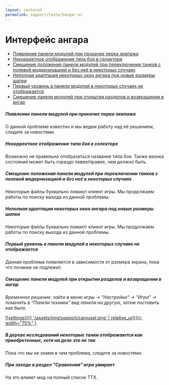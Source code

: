 ```yaml
---
layout: centered
permalink: support/lesta/hangar-ui
---
```


# Интерфейс ангара

- [Появление панели модулей при прокачке перка экипажа](#появление-панели-модулей-при-прокачке-перка-экипажа)
- [Некорректное отображение типа боя в селекторе](#некорректное-отображение-типа-боя-в-селекторе)
- [Смещение положения панели модулей при переключении танков с полевой модернизацией и без неё в некоторых случаях](#смещение-панели-модулей-при-открытии-разделов-и-возвращении-в-ангар)
- [Неполная адаптация некоторых окон ангара под новые размеры шапки](#неполная-адаптация-некоторых-окон-ангара-под-новые-размеры-шапки)
- [Первый уровень в панели модулей в некоторых случаях не отображается](#первый-уровень-в-панели-модулей-в-некоторых-случаях-не-отображается)
- [Смещение панели модулей при открытии разделов и возвращении в ангар](#смещение-панели-модулей-при-открытии-разделов-и-возвращении-в-ангар)

##### Появление панели модулей при прокачке перка экипажа
О данной проблеме известно и мы ведем работу над её решением, следите за новостями.

##### Некорректное отображение типа боя в селекторе
Возможно не правильно отобразиться название типа боя. Также иконка состояния может быть гораздо левее/правее, чем должно быть.

##### Смещение положения панели модулей при переключении танков с полевой модернизацией и без неё в некоторых случаях
Некоторые файлы буквально ломают клиент игры. Мы продолжаем работы по поиску выхода из данной проблемы.

##### Неполная адаптация некоторых окон ангара под новые размеры шапки
Некоторые файлы буквально ломают клиент игры. Мы продолжаем работы по поиску выхода из данной проблемы.

##### Первый уровень в панели модулей в некоторых случаях не отображается
Данная проблема появляется в зависимости от размера экрана, пока что починке не подлежит.

##### Смещение панели модулей при открытии разделов и возвращении в ангар
*Временное решение: зайти в меню игры -> "Настройки" -> "Игра" -> поменять в "Панели техники" вид панели на другую, затем поставить как было.*

[![settings]({{ '/assets/img/support/carousel.png' | relative_url}}){: width="75%" }](/assets/img/support/carousel.png)
##### В дереве исследований некоторые танки отображаются как приобретенные, хотя на деле это не так
Пока что мы не знаем в чем проблема, следите за новостями.

##### При заходе в раздел "Сравнения" игра умирает
На это влияет мод на полный список ТТХ.